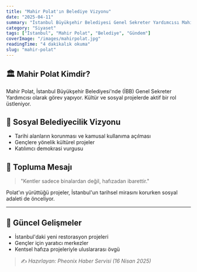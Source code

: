 ```yaml
---
title: "Mahir Polat'ın Belediye Vizyonu"
date: "2025-04-11"
summary: "İstanbul Büyükşehir Belediyesi Genel Sekreter Yardımcısı Mahir Polat'ın sosyal belediyecilik vizyonuna yakından bakış."
category: "Siyaset"
tags: ["İstanbul", "Mahir Polat", "Belediye", "Gündem"]
coverImage: "/images/mahirpolat.jpg"
readingTime: "4 dakikalık okuma"
slug: "mahir-polat"
---
```


## 🏛️ Mahir Polat Kimdir?

Mahir Polat, İstanbul Büyükşehir Belediyesi'nde (İBB) Genel Sekreter Yardımcısı olarak görev yapıyor. Kültür ve sosyal projelerde aktif bir rol üstleniyor.

## 🌆 Sosyal Belediyecilik Vizyonu

- Tarihi alanların korunması ve kamusal kullanıma açılması
- Gençlere yönelik kültürel projeler
- Katılımcı demokrasi vurgusu

## 📣 Topluma Mesajı

> "Kentler sadece binalardan değil, hafızadan ibarettir."

Polat'ın yürüttüğü projeler, İstanbul'un tarihsel mirasını korurken sosyal adaleti de önceliyor.

---

## 🔄 Güncel Gelişmeler

- İstanbul'daki yeni restorasyon projeleri
- Gençler için yaratıcı merkezler
- Kentsel hafıza projeleriyle uluslararası övgü

> ✍️ _Hazırlayan: Pheonix Haber Servisi (16 Nisan 2025)_